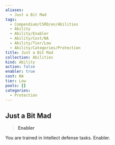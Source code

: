 ```yaml
---
aliases:
  - Just a Bit Mad
tags:
  - Compendium/CSRD/en/Abilities
  - Ability
  - Ability/Enabler
  - Ability/Cost/NA
  - Ability/Tier/Low
  - Ability/Categories/Protection
title: Just a Bit Mad
collection: Abilities
kind: Ability
action: false
enabler: true
cost: NA
tier: Low
pools: []
categories:
  - Protection
---
```

## Just a Bit Mad  
>**Enabler**
  
You are trained in Intellect defense tasks. Enabler.